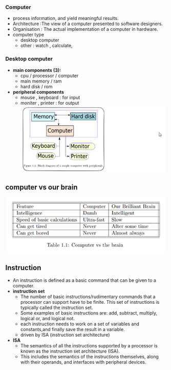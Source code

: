 ### Computer 
- process information, and yield meaningful results.
- Architecture :The view of a computer presented to software designers.
- Organisation : The actual implementation of a computer in hardware.
- computer type
    - desktop computer
	 - other : watch , calculate,

### Desktop computer 
- **main components (3):**
	- cpu / processor / computer
	- main memory / ram
	- hard disk / rom 
- **peripheral components** 
	 - mouse , keyboard : for input
	 - moniter , printer : for output
![alt](_resource/Pastedimage20241019124051.png)

## computer vs our brain
![alt](_resource/Pasted%20image%2020241019124328.png)



## Instruction 
- An instruction is defined as a basic command that can be given to a computer.
- **instruction set**
	- The number of basic instructions/rudimentary commands that a processor can support have to be finite. This set of instructions is typically called the instruction set.
	- Some examples of basic instructions are: add, subtract, multiply, logical or, and logical not. 
	- each instruction needs to work on a set of variables and constants,and finally save the result in a variable.
	- driven by ISA (instruction set architecture)
- **ISA**
	- The semantics of all the instructions supported by a processor is known as the instruction set architecture (ISA). 
	- This includes the semantics of the instructions themselves, along with their operands, and interfaces with peripheral devices.


